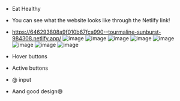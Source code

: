 - Eat Healthy
- You can see what the website looks like through the Netlify link! 
- https://646293808a9f010b67fca990--tourmaline-sunburst-984308.netlify.app/
![image](https://github.com/definem/Exam_1/assets/120991965/0945c04b-7f51-453d-ad85-cabd37863912)
![image](https://github.com/definem/Exam_1/assets/120991965/1a8b0a3b-e9d2-45cc-8701-f127e0e2ada1)
![image](https://github.com/definem/Exam_1/assets/120991965/0678e906-188d-4cb2-ad5a-c92689d0e16f)
![image](https://github.com/definem/Exam_1/assets/120991965/351a1a02-54dc-4d2a-be82-f77128e431b4)
![image](https://github.com/definem/Exam_1/assets/120991965/90b185d8-107d-4d9f-9348-dc6ce4b182d2)
![image](https://github.com/definem/Exam_1/assets/120991965/90462d9c-dfeb-4a81-97e8-696ca461dd77)
![image](https://github.com/definem/Exam_1/assets/120991965/747a198c-4add-42c1-afa7-132bb6091e04)
![image](https://github.com/definem/Exam_1/assets/120991965/345718cc-78c3-4887-b82e-57281bc5df98)

- Hover buttons
- Active buttons
- @ input
- Aand good design😅
